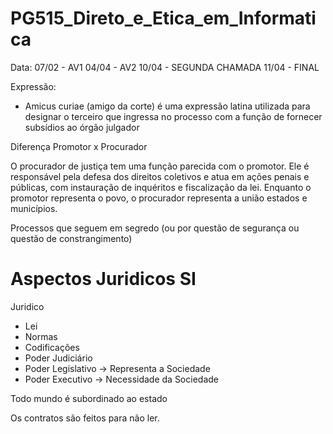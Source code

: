 # PG515_Direto_e_Etica_em_Informatica

Data:
07/02 - AV1
04/04 - AV2
10/04 - SEGUNDA CHAMADA
11/04 - FINAL

Expressão:
- Amicus curiae (amigo da corte) é uma expressão latina utilizada para designar o terceiro que ingressa no processo com a função de fornecer subsídios ao órgão julgador

Diferença Promotor x Procurador

O procurador de justiça tem uma função parecida com o promotor. Ele é responsável pela defesa dos direitos coletivos e atua em ações penais e públicas, com instauração de inquéritos e fiscalização da lei. Enquanto o promotor representa o povo, o procurador representa a união estados e municípios.

Processos que seguem em segredo (ou por questão de segurança ou questão de constrangimento)

# Aspectos Juridicos SI

Juridico
  - Lei
  - Normas
  - Codificações
  - Poder Judiciário
  - Poder Legislativo -> Representa a Sociedade
  - Poder Executivo -> Necessidade da Sociedade


Todo mundo é subordinado ao estado

Os contratos são feitos para não ler.

